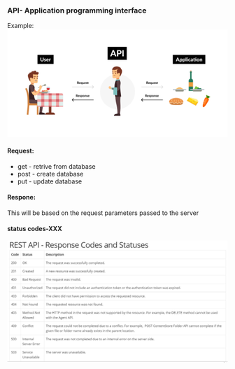 ###  API- Application programming interface

Example:
![alt text](image-1.png)
 
#### Request:
- get - retrive from database
- post - create database
- put - update database

#### Respone:
This will be based on the request parameters passed to the server

#### status codes-XXX
![Api status codes](image.png)





